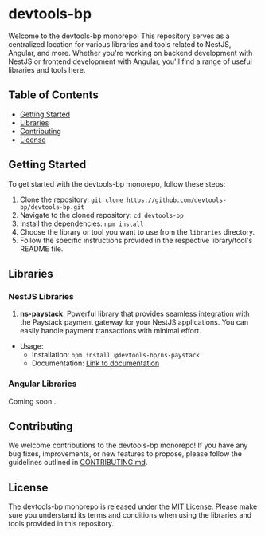 # devtools-bp

Welcome to the devtools-bp monorepo! This repository serves as a centralized location for various libraries and tools
related to NestJS, Angular, and more. Whether you're working on backend development with NestJS or frontend development
with Angular, you'll find a range of useful libraries and tools here.

## Table of Contents

-   [Getting Started](#getting-started)
-   [Libraries](#libraries)
-   [Contributing](#contributing)
-   [License](#license)

## Getting Started

To get started with the devtools-bp monorepo, follow these steps:

1. Clone the repository: `git clone https://github.com/devtools-bp/devtools-bp.git`
2. Navigate to the cloned repository: `cd devtools-bp`
3. Install the dependencies: `npm install`
4. Choose the library or tool you want to use from the `libraries` directory.
5. Follow the specific instructions provided in the respective library/tool's README file.

## Libraries

### NestJS Libraries

1. **ns-paystack**: Powerful library that provides seamless integration with the Paystack payment gateway for your
   NestJS applications. You can easily handle payment transactions with minimal effort.

-   Usage:
    -   Installation: `npm install @devtools-bp/ns-paystack`
    -   Documentation: [Link to documentation](https://github.com/brianpooe/devtools-bp/blob/main/libs/ns-paystack/README.md)

### Angular Libraries

Coming soon...

## Contributing

We welcome contributions to the devtools-bp monorepo! If you have any bug fixes, improvements, or new features to
propose, please follow the guidelines outlined
in [CONTRIBUTING.md](https://github.com/devtools-bp/devtools-bp/blob/main/CONTRIBUTING.md).

## License

The devtools-bp monorepo is released under
the [MIT License](https://github.com/brianpooe/devtools-bp/blob/main/LICENSE). Please make sure you understand its terms
and conditions when using the libraries and tools provided in this repository.
